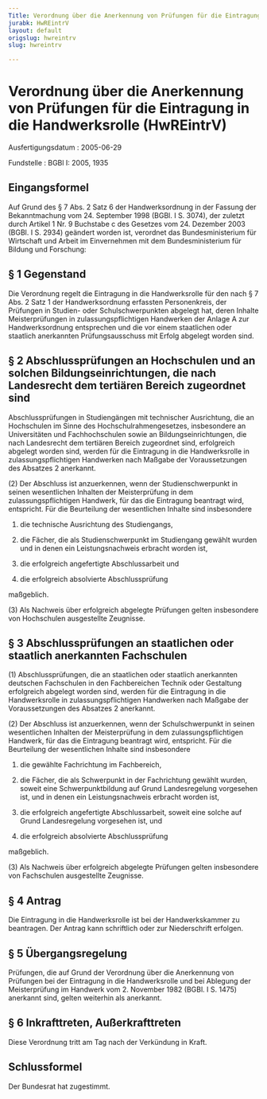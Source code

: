 ```yaml
---
Title: Verordnung über die Anerkennung von Prüfungen für die Eintragung in die Handwerksrolle
jurabk: HwREintrV
layout: default
origslug: hwreintrv
slug: hwreintrv

---
```


# Verordnung über die Anerkennung von Prüfungen für die Eintragung in die Handwerksrolle (HwREintrV)

Ausfertigungsdatum
:   2005-06-29

Fundstelle
:   BGBl I: 2005, 1935



## Eingangsformel

Auf Grund des § 7 Abs. 2 Satz 6 der Handwerksordnung in der Fassung
der Bekanntmachung vom 24. September 1998 (BGBl. I S. 3074), der
zuletzt durch Artikel 1 Nr. 9 Buchstabe c des Gesetzes vom 24.
Dezember 2003 (BGBl. I S. 2934) geändert worden ist, verordnet das
Bundesministerium für Wirtschaft und Arbeit im Einvernehmen mit dem
Bundesministerium für Bildung und Forschung:


## § 1 Gegenstand

Die Verordnung regelt die Eintragung in die Handwerksrolle für den
nach § 7 Abs. 2 Satz 1 der Handwerksordnung erfassten Personenkreis,
der Prüfungen in Studien- oder Schulschwerpunkten abgelegt hat, deren
Inhalte Meisterprüfungen in zulassungspflichtigen Handwerken der
Anlage A zur Handwerksordnung entsprechen und die vor einem
staatlichen oder staatlich anerkannten Prüfungsausschuss mit Erfolg
abgelegt worden sind.


## § 2 Abschlussprüfungen an Hochschulen und an solchen Bildungseinrichtungen, die nach Landesrecht dem tertiären Bereich zugeordnet sind

Abschlussprüfungen in Studiengängen mit technischer Ausrichtung, die
an Hochschulen im Sinne des Hochschulrahmengesetzes, insbesondere an
Universitäten und Fachhochschulen sowie an Bildungseinrichtungen, die
nach Landesrecht dem tertiären Bereich zugeordnet sind, erfolgreich
abgelegt worden sind, werden für die Eintragung in die Handwerksrolle
in zulassungspflichtigen Handwerken nach Maßgabe der Voraussetzungen
des Absatzes 2 anerkannt.

(2) Der Abschluss ist anzuerkennen, wenn der Studienschwerpunkt in
seinen wesentlichen Inhalten der Meisterprüfung in dem
zulassungspflichtigen Handwerk, für das die Eintragung beantragt wird,
entspricht. Für die Beurteilung der wesentlichen Inhalte sind
insbesondere

1.  die technische Ausrichtung des Studiengangs,


2.  die Fächer, die als Studienschwerpunkt im Studiengang gewählt wurden
    und in denen ein Leistungsnachweis erbracht worden ist,


3.  die erfolgreich angefertigte Abschlussarbeit und


4.  die erfolgreich absolvierte Abschlussprüfung



maßgeblich.

(3) Als Nachweis über erfolgreich abgelegte Prüfungen gelten
insbesondere von Hochschulen ausgestellte Zeugnisse.


## § 3 Abschlussprüfungen an staatlichen oder staatlich anerkannten Fachschulen

(1) Abschlussprüfungen, die an staatlichen oder staatlich anerkannten
deutschen Fachschulen in den Fachbereichen Technik oder Gestaltung
erfolgreich abgelegt worden sind, werden für die Eintragung in die
Handwerksrolle in zulassungspflichtigen Handwerken nach Maßgabe der
Voraussetzungen des Absatzes 2 anerkannt.

(2) Der Abschluss ist anzuerkennen, wenn der Schulschwerpunkt in
seinen wesentlichen Inhalten der Meisterprüfung in dem
zulassungspflichtigen Handwerk, für das die Eintragung beantragt wird,
entspricht. Für die Beurteilung der wesentlichen Inhalte sind
insbesondere

1.  die gewählte Fachrichtung im Fachbereich,


2.  die Fächer, die als Schwerpunkt in der Fachrichtung gewählt wurden,
    soweit eine Schwerpunktbildung auf Grund Landesregelung vorgesehen
    ist, und in denen ein Leistungsnachweis erbracht worden ist,


3.  die erfolgreich angefertigte Abschlussarbeit, soweit eine solche auf
    Grund Landesregelung vorgesehen ist, und


4.  die erfolgreich absolvierte Abschlussprüfung



maßgeblich.

(3) Als Nachweis über erfolgreich abgelegte Prüfungen gelten
insbesondere von Fachschulen ausgestellte Zeugnisse.


## § 4 Antrag

Die Eintragung in die Handwerksrolle ist bei der Handwerkskammer zu
beantragen. Der Antrag kann schriftlich oder zur Niederschrift
erfolgen.


## § 5 Übergangsregelung

Prüfungen, die auf Grund der Verordnung über die Anerkennung von
Prüfungen bei der Eintragung in die Handwerksrolle und bei Ablegung
der Meisterprüfung im Handwerk vom 2. November 1982 (BGBl. I S. 1475)
anerkannt sind, gelten weiterhin als anerkannt.


## § 6 Inkrafttreten, Außerkrafttreten

Diese Verordnung tritt am Tag nach der Verkündung in Kraft.


## Schlussformel

Der Bundesrat hat zugestimmt.

